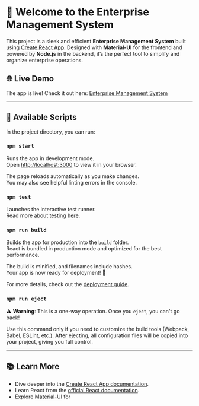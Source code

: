 # 🌟 Welcome to the Enterprise Management System

This project is a sleek and efficient **Enterprise Management System** built using [Create React App](https://github.com/facebook/create-react-app). Designed with **Material-UI** for the frontend and powered by **Node.js** in the backend, it’s the perfect tool to simplify and organize enterprise operations.

## 🌐 Live Demo  
The app is live! Check it out here: [Enterprise Management System](https://ems-ntt-frontend.onrender.com/)

---

## 🚀 Available Scripts

In the project directory, you can run:

### `npm start`

Runs the app in development mode.  
Open [http://localhost:3000](http://localhost:3000) to view it in your browser.

The page reloads automatically as you make changes.  
You may also see helpful linting errors in the console.  

### `npm test`

Launches the interactive test runner.  
Read more about testing [here](https://facebook.github.io/create-react-app/docs/running-tests).  

### `npm run build`

Builds the app for production into the `build` folder.  
React is bundled in production mode and optimized for the best performance.  

The build is minified, and filenames include hashes.  
Your app is now ready for deployment! 🎉  

For more details, check out the [deployment guide](https://facebook.github.io/create-react-app/docs/deployment).  

### `npm run eject`

⚠️ **Warning**: This is a one-way operation. Once you `eject`, you can't go back!  

Use this command only if you need to customize the build tools (Webpack, Babel, ESLint, etc.). After ejecting, all configuration files will be copied into your project, giving you full control.  

---

## 📚 Learn More  

- Dive deeper into the [Create React App documentation](https://facebook.github.io/create-react-app/docs/getting-started).  
- Learn React from the [official React documentation](https://reactjs.org/).  
- Explore [Material-UI](https://mui.com/material-ui/getting-started/overview/) for
